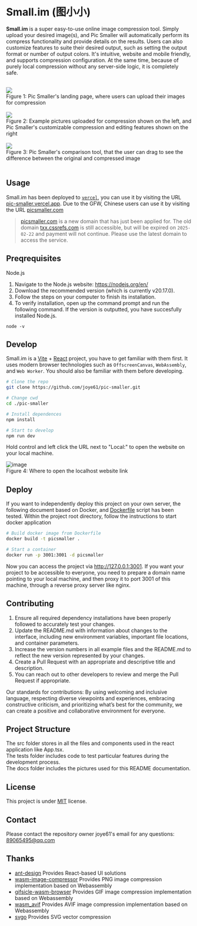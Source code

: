 # Small.im (图小小)

**Small.im** is a super easy-to-use online image compression tool. Simply upload your desired image(s), and Pic Smaller will automatically perform its compress functionality and provide details on the results. Users can also customize features to suite their desired output, such as setting the output format or number of output colors. It's intuitive, website and mobile friendly, and supports compression configuration. At the same time, because of purely local compression without any server-side logic, it is completely safe.

<br/>

<div><img src="./docs/demo1.png"></div>
Figure 1: Pic Smaller's landing page, where users can upload their images for compression
<br/>
<br/>
<div><img src="./docs/demo2.png"></div>
Figure 2: Example pictures uploaded for compression shown on the left, and Pic Smaller's customizable compression and editing features shown on the right
<br/>
<br/>
<div><img src="./docs/demo3.png"></div>
Figure 3: Pic Smaller's comparison tool, that the user can drag to see the difference between the original and compressed image
<br/>
<br/>

## Usage

Small.im has been deployed to [`vercel`](https://vercel.com/), you can use it by visiting the URL [pic-smaller.vercel.app](https://pic-smaller.vercel.app). Due to the GFW, Chinese users can use it by visiting the URL [picsmaller.com](https://picsmaller.com/)

> [picsmaller.com](https://picsmaller.com/) is a new domain that has just been applied for. The old domain [txx.cssrefs.com](https://txx.cssrefs.com/) is still accessible, but will be expired on `2025-02-22` and payment will not continue. Please use the latest domain to access the service.

## Preqrequisites

Node.js
1. Navigate to the Node.js website: https://nodejs.org/en/
2. Download the recommended version (which is currently v20.17.0).
3. Follow the steps on your computer to finish its installation.
4. To verify installation, open up the command prompt and run the following command. If the version is outputted, you have succesfully installed Node.js.
```
node -v
```

## Develop

Small.im is a [Vite](https://vitejs.dev/) + [React](https://react.dev/) project, you have to get familiar with them first. It uses modern browser technologies such as `OffscreenCanvas`, `WebAssembly`, and `Web Worker`. You should also be familiar with them before developing.

```bash
# Clone the repo
git clone https://github.com/joye61/pic-smaller.git

# Change cwd
cd ./pic-smaller

# Install dependences
npm install

# Start to develop
npm run dev
```

Hold control and left click the URL next to "Local:" to open the website on your local machine.

![image](https://github.com/user-attachments/assets/b82b296d-74bf-48db-8284-34f2db3b8c3f)
<br/>
Figure 4: Where to open the localhost website link


## Deploy

If you want to independently deploy this project on your own server, the following document based on Docker, and [Dockerfile](./Dockerfile) script has been tested. Within the project root directory, follow the instructions to start docker application

```bash
# Build docker image from Dockerfile
docker build -t picsmaller .

# Start a container
docker run -p 3001:3001 -d picsmaller
```

Now you can access the project via http://127.0.0.1:3001. If you want your project to be accessible to everyone, you need to prepare a domain name pointing to your local machine, and then proxy it to port 3001 of this machine, through a reverse proxy server like nginx.

## Contributing

1. Ensure all required dependency installations have been properly followed to accurately test your changes.
2. Update the README.md with information about changes to the interface, including new environment variables, important file locations, and container parameters.
4. Increase the version numbers in all example files and the README.md to reflect the new version represented by your changes.
5. Create a Pull Request with an appropriate and descriptive title and description.
6. You can reach out to other developers to review and merge the Pull Request if appropriate.

Our standards for contributions: By using welcoming and inclusive language, respecting diverse viewpoints and experiences, embracing constructive criticism, and prioritizing what’s best for the community, we can create a positive and collaborative environment for everyone.

## Project Structure

The src folder stores in all the files and components used in the react application like App.tsx.
<br/>
The tests folder includes code to test particular features during the development process.
<br/>
The docs folder includes the pictures used for this README documentation.

## License

This project is under [MIT](LICENSE) license.

## Contact

Please contact the repository owner joye61's email for any questions: 89065495@qq.com

## Thanks

- [ant-design](https://github.com/ant-design/ant-design) Provides React-based UI solutions
- [wasm-image-compressor](https://github.com/antelle/wasm-image-compressor) Provides PNG image compression implementation based on Webassembly
- [gifsicle-wasm-browser](https://github.com/renzhezhilu/gifsicle-wasm-browser) Provides GIF image compression implementation based on Webassembly
- [wasm_avif](https://github.com/packurl/wasm_avif) Provides AVIF image compression implementation based on Webassembly
- [svgo](https://github.com/svg/svgo) Provides SVG vector compression
